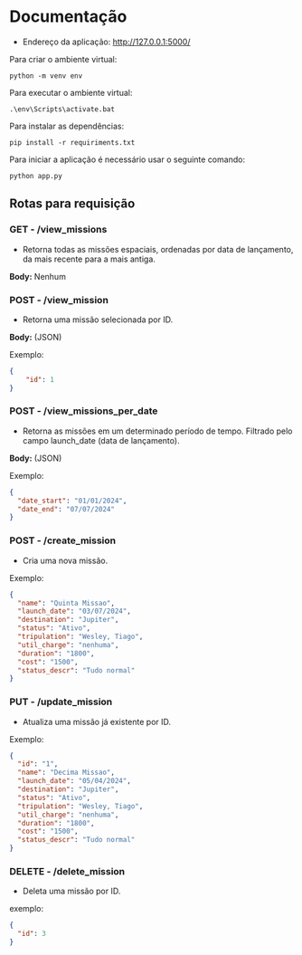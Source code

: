 # Documentação

- Endereço da aplicação: http://127.0.0.1:5000/

Para criar o ambiente virtual:

```
python -m venv env    
```

Para executar o ambiente virtual:
```
.\env\Scripts\activate.bat
```

Para instalar as dependências:

```
pip install -r requiriments.txt
```

Para iniciar a aplicação é necessário usar o seguinte comando:

```
python app.py
```

## Rotas para requisição

### GET - /view_missions

- Retorna todas as missões espaciais, ordenadas por data de lançamento, da mais recente para a mais antiga.

**Body:** Nenhum

### POST - /view_mission 

- Retorna uma missão selecionada por ID.

**Body:** (JSON)

Exemplo:
```json
{
    "id": 1
}
```

### POST - /view_missions_per_date 

- Retorna as missões em um determinado período de tempo. Filtrado pelo campo launch_date (data de lançamento).

**Body:** (JSON)

Exemplo:
```json
{
  "date_start": "01/01/2024",
  "date_end": "07/07/2024"
}
```

### POST  - /create_mission

- Cria uma nova missão.

Exemplo:
```json
{
  "name": "Quinta Missao",
  "launch_date": "03/07/2024",
  "destination": "Jupiter",
  "status": "Ativo",
  "tripulation": "Wesley, Tiago",
  "util_charge": "nenhuma",
  "duration": "1800",
  "cost": "1500",
  "status_descr": "Tudo normal"
}
```

### PUT  - /update_mission

- Atualiza uma missão já existente por ID.

Exemplo:
```json
{
  "id": "1",
  "name": "Decima Missao",
  "launch_date": "05/04/2024",
  "destination": "Jupiter",
  "status": "Ativo",
  "tripulation": "Wesley, Tiago",
  "util_charge": "nenhuma",
  "duration": "1800",
  "cost": "1500",
  "status_descr": "Tudo normal"
}
```

### DELETE  - /delete_mission

- Deleta uma missão por ID.

exemplo:
```json
{
  "id": 3
}
```
